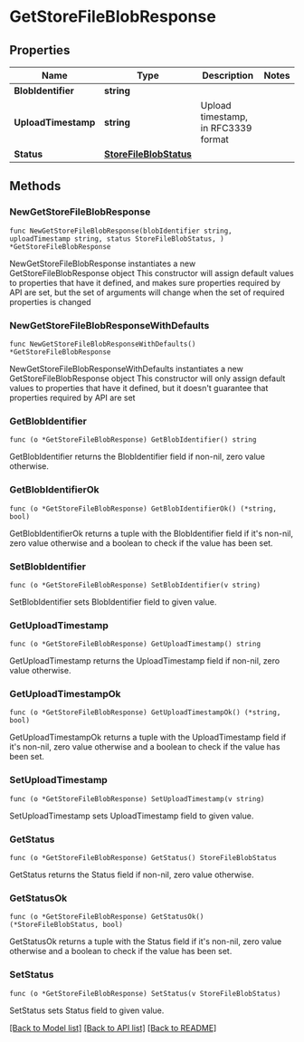 # GetStoreFileBlobResponse

## Properties

Name | Type | Description | Notes
------------ | ------------- | ------------- | -------------
**BlobIdentifier** | **string** |  | 
**UploadTimestamp** | **string** | Upload timestamp, in RFC3339 format | 
**Status** | [**StoreFileBlobStatus**](StoreFileBlobStatus.md) |  | 

## Methods

### NewGetStoreFileBlobResponse

`func NewGetStoreFileBlobResponse(blobIdentifier string, uploadTimestamp string, status StoreFileBlobStatus, ) *GetStoreFileBlobResponse`

NewGetStoreFileBlobResponse instantiates a new GetStoreFileBlobResponse object
This constructor will assign default values to properties that have it defined,
and makes sure properties required by API are set, but the set of arguments
will change when the set of required properties is changed

### NewGetStoreFileBlobResponseWithDefaults

`func NewGetStoreFileBlobResponseWithDefaults() *GetStoreFileBlobResponse`

NewGetStoreFileBlobResponseWithDefaults instantiates a new GetStoreFileBlobResponse object
This constructor will only assign default values to properties that have it defined,
but it doesn't guarantee that properties required by API are set

### GetBlobIdentifier

`func (o *GetStoreFileBlobResponse) GetBlobIdentifier() string`

GetBlobIdentifier returns the BlobIdentifier field if non-nil, zero value otherwise.

### GetBlobIdentifierOk

`func (o *GetStoreFileBlobResponse) GetBlobIdentifierOk() (*string, bool)`

GetBlobIdentifierOk returns a tuple with the BlobIdentifier field if it's non-nil, zero value otherwise
and a boolean to check if the value has been set.

### SetBlobIdentifier

`func (o *GetStoreFileBlobResponse) SetBlobIdentifier(v string)`

SetBlobIdentifier sets BlobIdentifier field to given value.


### GetUploadTimestamp

`func (o *GetStoreFileBlobResponse) GetUploadTimestamp() string`

GetUploadTimestamp returns the UploadTimestamp field if non-nil, zero value otherwise.

### GetUploadTimestampOk

`func (o *GetStoreFileBlobResponse) GetUploadTimestampOk() (*string, bool)`

GetUploadTimestampOk returns a tuple with the UploadTimestamp field if it's non-nil, zero value otherwise
and a boolean to check if the value has been set.

### SetUploadTimestamp

`func (o *GetStoreFileBlobResponse) SetUploadTimestamp(v string)`

SetUploadTimestamp sets UploadTimestamp field to given value.


### GetStatus

`func (o *GetStoreFileBlobResponse) GetStatus() StoreFileBlobStatus`

GetStatus returns the Status field if non-nil, zero value otherwise.

### GetStatusOk

`func (o *GetStoreFileBlobResponse) GetStatusOk() (*StoreFileBlobStatus, bool)`

GetStatusOk returns a tuple with the Status field if it's non-nil, zero value otherwise
and a boolean to check if the value has been set.

### SetStatus

`func (o *GetStoreFileBlobResponse) SetStatus(v StoreFileBlobStatus)`

SetStatus sets Status field to given value.



[[Back to Model list]](../README.md#documentation-for-models) [[Back to API list]](../README.md#documentation-for-api-endpoints) [[Back to README]](../README.md)


